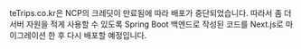 teTrips.co.kr은 NCP의 크레딧이 만료됨에 따라 배포가 중단되었습니다.
따라서 좀 더 서버 자원을 적게 사용할 수 있도록 Spring Boot 백엔드로 작성된 코드를 Next.js로 마이그레이션 한 후 다시 배포할 예정입니다.
